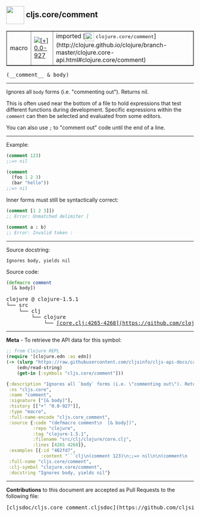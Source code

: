 ## <img width="48px" valign="middle" src="http://i.imgur.com/Hi20huC.png"> cljs.core/comment

 <table border="1">
<tr>

<td>macro</td>
<td><a href="https://github.com/cljsinfo/cljs-api-docs/tree/0.0-927"><img valign="middle" alt="[+] 0.0-927" src="https://img.shields.io/badge/+-0.0--927-lightgrey.svg"></a> </td>
<td>
imported [<img height="24px" valign="middle" src="http://i.imgur.com/1GjPKvB.png"> <samp>clojure.core/comment</samp>](http://clojure.github.io/clojure/branch-master/clojure.core-api.html#clojure.core/comment)
</td>
</tr>
</table>

 <samp>
(__comment__ & body)<br>
</samp>

---

Ignores all `body` forms (i.e. "commenting out"). Returns nil.

This is often used near the bottom of a file to hold expressions that test
different functions during development.  Specific expressions within the
`comment` can then be selected and evaluated from some editors.

You can also use `;` to "comment out" code until the end of a line.

---

Example:

```clj
(comment 123)
;;=> nil

(comment
  (foo 1 2 3)
  (bar "hello"))
;;=> nil
```

Inner forms must still be syntactically correct:

```clj
(comment [1 2 3]])
;; Error: Unmatched delimiter ]

(comment a : b)
;; Error: Invalid token :
```

---


Source docstring:

```
Ignores body, yields nil
```

Source code:

```clj
(defmacro comment
  [& body])
```

 <pre>
clojure @ clojure-1.5.1
└── src
    └── clj
        └── clojure
            └── <ins>[core.clj:4265-4268](https://github.com/clojure/clojure/blob/clojure-1.5.1/src/clj/clojure/core.clj#L4265-L4268)</ins>
</pre>


---

__Meta__ - To retrieve the API data for this symbol:

```clj
;; from Clojure REPL
(require '[clojure.edn :as edn])
(-> (slurp "https://raw.githubusercontent.com/cljsinfo/cljs-api-docs/catalog/cljs-api.edn")
    (edn/read-string)
    (get-in [:symbols "cljs.core/comment"]))
```

```clj
{:description "Ignores all `body` forms (i.e. \"commenting out\"). Returns nil.\n\nThis is often used near the bottom of a file to hold expressions that test\ndifferent functions during development.  Specific expressions within the\n`comment` can then be selected and evaluated from some editors.\n\nYou can also use `;` to \"comment out\" code until the end of a line.",
 :ns "cljs.core",
 :name "comment",
 :signature ["[& body]"],
 :history [["+" "0.0-927"]],
 :type "macro",
 :full-name-encode "cljs.core_comment",
 :source {:code "(defmacro comment\n  [& body])",
          :repo "clojure",
          :tag "clojure-1.5.1",
          :filename "src/clj/clojure/core.clj",
          :lines [4265 4268]},
 :examples [{:id "482fd7",
             :content "```clj\n(comment 123)\n;;=> nil\n\n(comment\n  (foo 1 2 3)\n  (bar \"hello\"))\n;;=> nil\n```\n\nInner forms must still be syntactically correct:\n\n```clj\n(comment [1 2 3]])\n;; Error: Unmatched delimiter ]\n\n(comment a : b)\n;; Error: Invalid token :\n```"}],
 :full-name "cljs.core/comment",
 :clj-symbol "clojure.core/comment",
 :docstring "Ignores body, yields nil"}

```

---

__Contributions__ to this document are accepted as Pull Requests to the following file:

 <pre>
[cljsdoc/cljs.core_comment.cljsdoc](https://github.com/cljsinfo/cljs-api-docs/blob/master/cljsdoc/cljs.core_comment.cljsdoc)
</pre>

